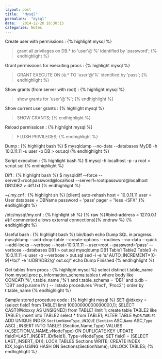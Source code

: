 ```yaml
---
layout: post
title:  "Mysql"
permalink:  "mysql"
date:   2014-12-28 16:30:15
categories: Notes
---
```

Create user with permissions
: {% highlight mysql %}
> grant all privileges on DB.* to 'user'@'%' identified by 'password';
{% endhighlight %}

Grant permissions for executing procs
: {% highlight mysql %}
> GRANT EXECUTE ON `DB`.* TO 'user'@'%' identified by 'pass';
{% endhighlight %}

Show grants (from server with root)
: {% highlight mysql %}
> show grants for 'user'@'%';
{% endhighlight %}

Show current user grants
: {% highlight mysql %}
> SHOW GRANTS;
{% endhighlight %}

Reload permissiosn
: {% highlight mysql %}
> FLUSH PRIVILEGES;
{% endhighlight %}

Dump
: {% highlight bash %}
$ mysqldump --no-data --databases MyDB -h 10.0.11.11 -u user -p DB > out.sql
{% endhighlight %}

Script execution
: {% highlight bash %}
$ mysql -h localhost -p -u root < script.sql
{% endhighlight %}

Diff
: {% highlight bash %}
$ mysqldiff --force --server2=root:password@localhost --server1=root:password@localhost DB1:DB2 > diff.txt
{% endhighlight %}

~/.my.cnf
: {% highlight sh %}
[client]
auto-rehash
host = 10.0.11.11
user = User
database = DBName
password = 'pass'
pager = "less -iSFX"
{% endhighlight %}

/etc/mysql/my.cnf
: {% highlight sh %}
{% raw %}#bind-address = 127.0.0.1 #(if commented allows external connections){% endraw %}
{% endhighlight %}

Useful bash
: {% highlight bash %}
bin/bash
echo Dump SQL in progress..
mysqldump --add-drop-table --create-options --routines --no-data --quick --add-locks --verbose --host=10.0.11.11
--user=root --password='pass' --verbose --databases DB1 > out.sql
mysqldump DB1 Table1 Table2 Table3 -h 10.0.11.11 -u user -p --verbose > out.sql
sed -i -e 's/ AUTO_INCREMENT=[0-9]*\b//' -e 's/DB1/DB2/g' out.sql"
echo Dump Finished
{% endhighlight %}

Get tables from procs
: {% highlight mysql %}
select 
    distinct t.table_name
from 
    mysql.proc p, 
    information_schema.tables t 
where 
    body like CONCAT('%', t.table_name ,'%') and
    t.table_schema = 'DB1' and
    p.db = 'DB1' and
    p.name IN
(
-- listado procedures
'Proc1',
'Proc2'
)
order by t.table_name
{% endhighlight %}

Sample stored procedure code
: {% highlight mysql %}
SET @idxxxy = (select field1 from TABLE1 limit 10000000000000000,1);
SELECT CAST(@idxxxy AS UNSIGNED) from TABLE1 limit 1;
create table TABLE2 like TABLE1;
insert into TABLE2 select * from TABLE1;
ALTER TABLE `MyDB`.`TABLE1` ADD UNIQUE INDEX `SectionNameType_UNIQUE` (`Section` ASC,`Name` ASC,`Type` ASC) ; 
INSERT INTO TABLE1 (Section,Name,Type) VALUES (V_SECTION,V_NAME,vNodeType)
    ON DUPLICATE KEY UPDATE field1=LAST_INSERT_ID(field1), Type=vNodeType;
    SET field1 = (SELECT LAST_INSERT_ID());
LOCK TABLES Sections WRITE;
CREATE INDEX IDX_login USING HASH ON Sections(SectionName);
UNLOCK TABLES;
{% endhighlight %}

